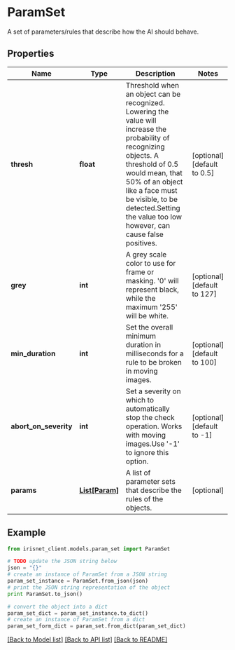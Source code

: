 # ParamSet

A set of parameters/rules that describe how the AI should behave.

## Properties
Name | Type | Description | Notes
------------ | ------------- | ------------- | -------------
**thresh** | **float** | Threshold when an object can be recognized. Lowering the value will increase the probability of recognizing objects. A threshold of 0.5 would mean, that 50% of an object like a face must be visible, to be detected.Setting the value too low however, can cause false positives. | [optional] [default to 0.5]
**grey** | **int** | A grey scale color to use for frame or masking. &#39;0&#39; will represent black, while the maximum &#39;255&#39; will be white. | [optional] [default to 127]
**min_duration** | **int** | Set the overall minimum duration in milliseconds for a rule to be broken in moving images. | [optional] [default to 100]
**abort_on_severity** | **int** | Set a severity on which to automatically stop the check operation. Works with moving images.Use &#39;-1&#39; to ignore this option. | [optional] [default to -1]
**params** | [**List[Param]**](Param.md) | A list of parameter sets that describe the rules of the objects. | [optional] 

## Example

```python
from irisnet_client.models.param_set import ParamSet

# TODO update the JSON string below
json = "{}"
# create an instance of ParamSet from a JSON string
param_set_instance = ParamSet.from_json(json)
# print the JSON string representation of the object
print ParamSet.to_json()

# convert the object into a dict
param_set_dict = param_set_instance.to_dict()
# create an instance of ParamSet from a dict
param_set_form_dict = param_set.from_dict(param_set_dict)
```
[[Back to Model list]](../README.md#documentation-for-models) [[Back to API list]](../README.md#documentation-for-api-endpoints) [[Back to README]](../README.md)


